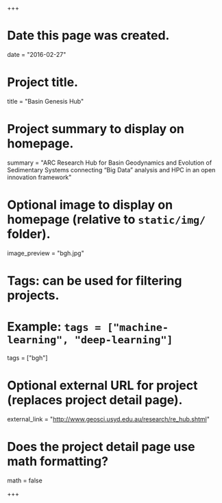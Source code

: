 +++
# Date this page was created.
date = "2016-02-27"

# Project title.
title = "Basin Genesis Hub"

# Project summary to display on homepage.
summary = "ARC Research Hub for Basin Geodynamics and Evolution of Sedimentary Systems connecting “Big Data” analysis and HPC in an open innovation framework"

# Optional image to display on homepage (relative to `static/img/` folder).
image_preview = "bgh.jpg"

# Tags: can be used for filtering projects.
# Example: `tags = ["machine-learning", "deep-learning"]`
tags = ["bgh"]

# Optional external URL for project (replaces project detail page).
external_link = "http://www.geosci.usyd.edu.au/research/re_hub.shtml"

# Does the project detail page use math formatting?
math = false

+++
